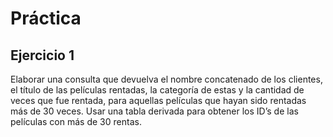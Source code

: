 # Práctica
## Ejercicio 1
Elaborar una consulta que devuelva el nombre concatenado de los clientes, el título de las películas rentadas, la categoría de estas y la cantidad de veces que fue rentada, para aquellas películas que hayan sido rentadas más de 30 veces. Usar una tabla derivada para obtener los ID’s de las películas con más de 30 rentas.
```sql

```
